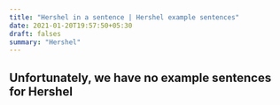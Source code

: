 ```yaml
---
title: "Hershel in a sentence | Hershel example sentences"
date: 2021-01-20T19:57:50+05:30
draft: falses
summary: "Hershel"
---
```

## Unfortunately, we have no example sentences for Hershel                 
